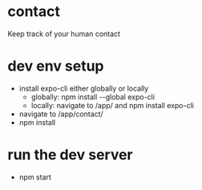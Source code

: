 # contact
Keep track of your human contact

# dev env setup
* install expo-cli either globally or locally
    * globally: npm install --global expo-cli
    * locally: navigate to /app/ and npm install expo-cli
* navigate to /app/contact/
* npm install

# run the dev server
* npm start

